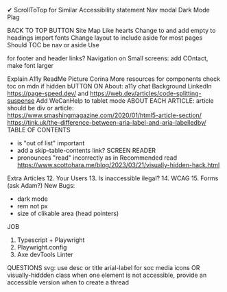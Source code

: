 <span className="pink-text bold">&#x2714; </span> 
ScrollToTop for Similar
Accessibility statement
Nav modal
Dark Mode
Plag

BACK TO TOP BUTTON
Site Map
Like hearts
Change <a> to <Link> and add empty <a> to headings
import fonts
Change layout to include aside for most pages
Should TOC be nav or aside
Use <nav> for footer and header links?
Navigation on Small screens: add COntact, make font larger

Explain A11y
ReadMe
Picture Corina
More resources for components
check toc on mdn if hidden
bUTTON ON About: a11y chat
Background LinkedIn
https://page-speed.dev/ and https://web.dev/articles/code-splitting-suspense
Add WeCanHelp to tablet mode
ABOUT EACH ARTICLE: article should be div or article: 
https://www.smashingmagazine.com/2020/01/html5-article-section/
https://tink.uk/the-difference-between-aria-label-and-aria-labelledby/
TABLE OF CONTENTS
- is "out of list" important
- add a skip-table-contents link?
SCREEN READER 
- pronounces "read" incorrectly as in Recommended read
https://www.scottohara.me/blog/2023/03/21/visually-hidden-hack.html


Extra Articles
12. Your Users
13. Is inaccessible ilegal?
14. WCAG
15. Forms (ask Adam?)
New Bugs:
- dark mode
- rem not px
- size of clikable area (head pointers)


JOB
1. Typescript + Playwright
2. Playwright.config
3. Axe devTools Linter

QUESTIONS
svg: use desc or title
arial-label for soc media icons OR visually-hiddden class
when one element is not accessible, provide an accessible version
when to create a thread









